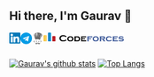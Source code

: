 ## Hi there, I'm Gaurav 👋

<a href="https://www.linkedin.com/in/yadavgaurav251/">
  <img align="left" alt="Gaurav | LinkedIn" width="20px" src="https://raw.githubusercontent.com/yadavgaurav251/yadavgaurav251/main/assets/linkedin.svg" />
</a>
<a href="https://t.me/yadavgaurav251">
  <img align="left" alt="Gaurav's Telegram" width="21px" src="https://raw.githubusercontent.com/yadavgaurav251/yadavgaurav251/main/assets/telegram.svg" />
</a>
<a href="http://codechef.com/users/yadavgaurav251">
  <img align="left" alt="Gaurav | CodeChef" width="21px" src="https://raw.githubusercontent.com/yadavgaurav251/yadavgaurav251/main/assets/codechef.svg" />
</a>
<a href="https://codeforces.com/profile/yadavgaurav251">
  <img align="left" alt="Gaurav | CodeForces" width="145px" src="https://raw.githubusercontent.com/yadavgaurav251/yadavgaurav251/main/assets/codeforces.svg" />
</a>

<br>
<br>

[![Gaurav's github stats](https://github-readme-stats.vercel.app/api?username=yadavgaurav251&count_private=true&show_icons=true&theme=dark)](https://github.com/yadavgaurav251/github-readme-stats)  [![Top Langs](https://github-readme-stats.vercel.app/api/top-langs/?username=yadavgaurav251&theme=dark&layout=compact)](https://github.com/yadavgaurav251/github-readme-stats)



<!--
**yadavgaurav251/yadavgaurav251** is a ✨ _special_ ✨ repository because its `README.md` (this file) appears on your GitHub profile.

Here are some ideas to get you started:

- 🔭 I’m currently working on ...
- 🌱 I’m currently learning ...
- 👯 I’m looking to collaborate on ...
- 🤔 I’m looking for help with ...
- 💬 Ask me about ...
- 📫 How to reach me: ...
- 😄 Pronouns: ...
- ⚡ Fun fact: ...
-->
